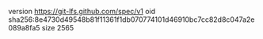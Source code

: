 version https://git-lfs.github.com/spec/v1
oid sha256:8e4730d49548b81f11361f1db070774101d46910bc7cc82d8c047a2e089a8fa5
size 2565
